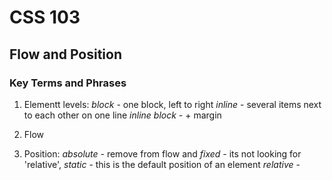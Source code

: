 # CSS 103 
## Flow and Position

### Key Terms and Phrases
1. Elementt levels: 
    *block* - one block, left to right 
    *inline* - several items next to each other on one line 
    *inline block* - + margin 

2. Flow

3. Position:
    *absolute* - remove from flow and 
    *fixed* - its not looking for 'relative', 
    *static* - this is the default position of an element 
    *relative* - 
